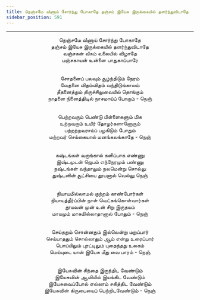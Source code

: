 ```yaml
---
title: நெஞ்சமே வீணாய் சோர்ந்து போகாதே தஞ்சம் இயேசு இருக்கையில் தளர்ந்துவிடாதே
sidebar_position: 591
---
```


---
<center>
நெஞ்சமே வீணாய் சோர்ந்து போகாதே<br/>
தஞ்சம் இயேசு இருக்கையில் தளர்ந்துவிடாதே<br/>
வஞ்சகன் வீசும் வலையில் விழாதே<br/>
பஞ்சகாயன் உன்னை பாதுகாப்பாரே<br/><br/>

சோதனைப் பலவும் சூழ்ந்திடும் நேரம்<br/>
வேதனை விதம்விதம் வந்திடுங்காலம்<br/>
தீதனைத்தும் திருச்சிலுவையில் தொங்கும்<br/>
நாதனை நினைத்திடில் நாசமாய்ப் போகும்             - நெஞ்<br/><br/>

பெற்றவரும் பெண்டு பிள்ளைகளும் மிக<br/>
உற்றவரும் உயிர் தோழர்களானோரும்<br/>
பற்றற்றவராய்ப் பழகிடும் போதும்<br/>
மற்றவர் செய்கையால் மனங்கலங்காதே        - நெஞ்<br/><br/>

கஷ்டங்கள் வருங்கால் களிப்பாக எண்ணு<br/>
இஷ்டமுடன் ஜெபம் எந்நேரமும் பண்ணு<br/>
நஷ்டங்கள் வந்தாலும் நலமென்று சொல்லு<br/>
துஷ்டனின் சூட்சியை தூயனால் வெல்லு             நெஞ்<br/><br/>

நியாயமில்லாமல் குற்றம் காண்போர்கள்<br/>
நியாயத்தீர்ப்பின் நாள் வெட்கங்கொள்வார்கள்<br/>
தூயவன் முன் உன் சிறு இருதயம்<br/>
மாயமும் மாசுமில்லாதானால் போதும்        - நெஞ்<br/><br/>

செய்ததும் சொன்னதும் இல்லென்று மறுப்பார்<br/>
செய்யாததும் சொல்லாதும் ஆம் என்று உரைப்பார்<br/>
பொய்யிலும் புரட்டிலும் புதைந்தது உலகம்<br/>
மெய்யுடை யான் இயேசு மீது வை பாரம்                - நெஞ்<br/><br/>

இயேசுவின் சிந்தை இருந்திட வேண்டும்<br/>
இயேசுவின் ஆவியில் இயங்கிட வேண்டும்<br/>
இயேசுவைப்போல் எல்லாம் சகித்திட வேண்டும்<br/>
இயேசுவின் கிருபையைப் பெற்றிடவேண்டும்        - நெஞ்
</center>